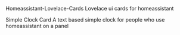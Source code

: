 Homeassistant-Lovelace-Cards
Lovelace ui cards for homeassistant

Simple Clock Card
A text based simple clock for people who use homeassistant on a panel
